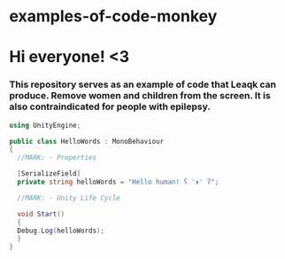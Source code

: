 # examples-of-code-monkey

# Hi everyone! <3

### This repository serves as an example of code that Leaqk can produce. Remove women and children from the screen. It is also contraindicated for people with epilepsy.

```cs
using UnityEngine;

public class HelloWords : MonoBehaviour
{
  //MARK: - Properties

  [SerializeField]
  private string helloWords = "Hello human! ʕ ᵔᴥᵔ ʔ";

  //MARK: - Unity Life Cycle

  void Start()
  {
  Debug.Log(helloWords);       
  }
}
```
